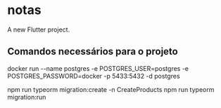 # notas

A new Flutter project.

## Comandos necessários para o projeto

docker run --name postgres -e POSTGRES_USER=postgres -e POSTGRES_PASSWORD=docker -p 5433:5432 -d postgres

npm run typeorm migration:create -n CreateProducts
npm run typeorm migration:run
